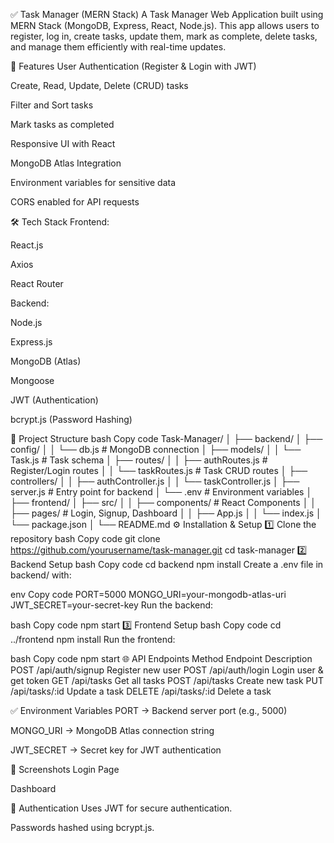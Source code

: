 ✅ Task Manager (MERN Stack)
A Task Manager Web Application built using MERN Stack (MongoDB, Express, React, Node.js). This app allows users to register, log in, create tasks, update them, mark as complete, delete tasks, and manage them efficiently with real-time updates.

🚀 Features
User Authentication (Register & Login with JWT)

Create, Read, Update, Delete (CRUD) tasks

Filter and Sort tasks

Mark tasks as completed

Responsive UI with React

MongoDB Atlas Integration

Environment variables for sensitive data

CORS enabled for API requests

🛠 Tech Stack
Frontend:

React.js

Axios

React Router

Backend:

Node.js

Express.js

MongoDB (Atlas)

Mongoose

JWT (Authentication)

bcrypt.js (Password Hashing)

📂 Project Structure
bash
Copy code
Task-Manager/
│
├── backend/
│   ├── config/
│   │   └── db.js          # MongoDB connection
│   ├── models/
│   │   └── Task.js        # Task schema
│   ├── routes/
│   │   ├── authRoutes.js  # Register/Login routes
│   │   └── taskRoutes.js  # Task CRUD routes
│   ├── controllers/
│   │   ├── authController.js
│   │   └── taskController.js
│   ├── server.js          # Entry point for backend
│   └── .env               # Environment variables
│
├── frontend/
│   ├── src/
│   │   ├── components/    # React Components
│   │   ├── pages/         # Login, Signup, Dashboard
│   │   ├── App.js
│   │   └── index.js
│   └── package.json
│
└── README.md
⚙️ Installation & Setup
1️⃣ Clone the repository
bash
Copy code
git clone https://github.com/yourusername/task-manager.git
cd task-manager
2️⃣ Backend Setup
bash
Copy code
cd backend
npm install
Create a .env file in backend/ with:

env
Copy code
PORT=5000
MONGO_URI=your-mongodb-atlas-uri
JWT_SECRET=your-secret-key
Run the backend:

bash
Copy code
npm start
3️⃣ Frontend Setup
bash
Copy code
cd ../frontend
npm install
Run the frontend:

bash
Copy code
npm start
🌐 API Endpoints
Method	Endpoint	Description
POST	/api/auth/signup	Register new user
POST	/api/auth/login	Login user & get token
GET	/api/tasks	Get all tasks
POST	/api/tasks	Create new task
PUT	/api/tasks/:id	Update a task
DELETE	/api/tasks/:id	Delete a task

✅ Environment Variables
PORT → Backend server port (e.g., 5000)

MONGO_URI → MongoDB Atlas connection string

JWT_SECRET → Secret key for JWT authentication

📸 Screenshots
Login Page


Dashboard


🔐 Authentication
Uses JWT for secure authentication.

Passwords hashed using bcrypt.js.
